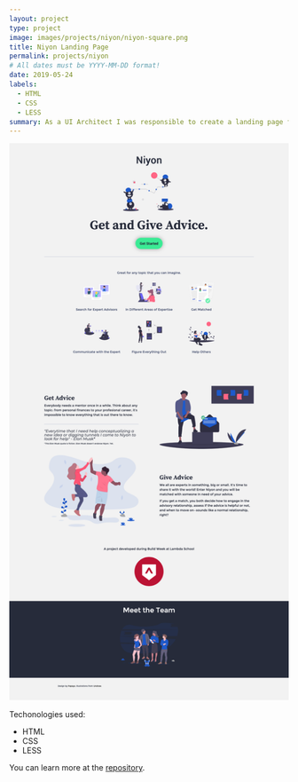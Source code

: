 ```yaml
---
layout: project
type: project
image: images/projects/niyon/niyon-square.png
title: Niyon Landing Page
permalink: projects/niyon
# All dates must be YYYY-MM-DD format!
date: 2019-05-24
labels:
  - HTML
  - CSS
  - LESS
summary: As a UI Architect I was responsible to create a landing page for the Niyon project.
---
```


<div class="ui small rounded images">
  <a href="../images/projects/niyon/niyon.png"><img class="ui image" src="../images/projects/niyon/niyon.png"></a>
</div>

Techonologies used:
- HTML
- CSS
- LESS

You can learn more at the [repository](https://github.com/niyon-build-week/niyon-landing-page).



